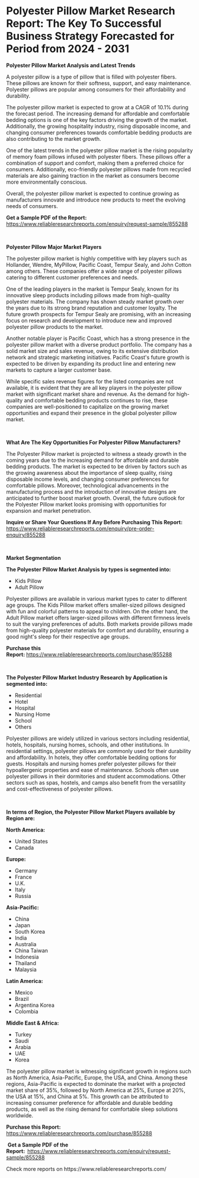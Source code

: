 <p><h1>Polyester Pillow Market Research Report: The Key To Successful Business Strategy Forecasted for Period from 2024 - 2031</h1></p><p><strong>Polyester Pillow Market Analysis and Latest Trends</strong></p>
<p><p>A polyester pillow is a type of pillow that is filled with polyester fibers. These pillows are known for their softness, support, and easy maintenance. Polyester pillows are popular among consumers for their affordability and durability.</p><p>The polyester pillow market is expected to grow at a CAGR of 10.1% during the forecast period. The increasing demand for affordable and comfortable bedding options is one of the key factors driving the growth of the market. Additionally, the growing hospitality industry, rising disposable income, and changing consumer preferences towards comfortable bedding products are also contributing to the market growth.</p><p>One of the latest trends in the polyester pillow market is the rising popularity of memory foam pillows infused with polyester fibers. These pillows offer a combination of support and comfort, making them a preferred choice for consumers. Additionally, eco-friendly polyester pillows made from recycled materials are also gaining traction in the market as consumers become more environmentally conscious.</p><p>Overall, the polyester pillow market is expected to continue growing as manufacturers innovate and introduce new products to meet the evolving needs of consumers.</p></p>
<p><strong>Get a Sample PDF of the Report:&nbsp;</strong> <a href="https://www.reliableresearchreports.com/enquiry/request-sample/855288">https://www.reliableresearchreports.com/enquiry/request-sample/855288</a></p>
<p>&nbsp;</p>
<p><strong>Polyester Pillow Major Market Players</strong></p>
<p><p>The polyester pillow market is highly competitive with key players such as Hollander, Wendre, MyPillow, Pacific Coast, Tempur Sealy, and John Cotton among others. These companies offer a wide range of polyester pillows catering to different customer preferences and needs.</p><p>One of the leading players in the market is Tempur Sealy, known for its innovative sleep products including pillows made from high-quality polyester materials. The company has shown steady market growth over the years due to its strong brand reputation and customer loyalty. The future growth prospects for Tempur Sealy are promising, with an increasing focus on research and development to introduce new and improved polyester pillow products to the market.</p><p>Another notable player is Pacific Coast, which has a strong presence in the polyester pillow market with a diverse product portfolio. The company has a solid market size and sales revenue, owing to its extensive distribution network and strategic marketing initiatives. Pacific Coast's future growth is expected to be driven by expanding its product line and entering new markets to capture a larger customer base.</p><p>While specific sales revenue figures for the listed companies are not available, it is evident that they are all key players in the polyester pillow market with significant market share and revenue. As the demand for high-quality and comfortable bedding products continues to rise, these companies are well-positioned to capitalize on the growing market opportunities and expand their presence in the global polyester pillow market.</p></p>
<p>&nbsp;</p>
<p><strong>What Are The Key Opportunities For Polyester Pillow Manufacturers?</strong></p>
<p><p>The Polyester Pillow market is projected to witness a steady growth in the coming years due to the increasing demand for affordable and durable bedding products. The market is expected to be driven by factors such as the growing awareness about the importance of sleep quality, rising disposable income levels, and changing consumer preferences for comfortable pillows. Moreover, technological advancements in the manufacturing process and the introduction of innovative designs are anticipated to further boost market growth. Overall, the future outlook for the Polyester Pillow market looks promising with opportunities for expansion and market penetration.</p></p>
<p><strong>Inquire or Share Your Questions If Any Before Purchasing This Report:</strong> <a href="https://www.reliableresearchreports.com/enquiry/pre-order-enquiry/855288">https://www.reliableresearchreports.com/enquiry/pre-order-enquiry/855288</a></p>
<p>&nbsp;</p>
<p><strong>Market Segmentation</strong></p>
<p><strong>The Polyester Pillow Market Analysis by types is segmented into:</strong></p>
<p><ul><li>Kids Pillow</li><li>Adult Pillow</li></ul></p>
<p><p>Polyester pillows are available in various market types to cater to different age groups. The Kids Pillow market offers smaller-sized pillows designed with fun and colorful patterns to appeal to children. On the other hand, the Adult Pillow market offers larger-sized pillows with different firmness levels to suit the varying preferences of adults. Both markets provide pillows made from high-quality polyester materials for comfort and durability, ensuring a good night's sleep for their respective age groups.</p></p>
<p><strong>Purchase this Report:&nbsp;</strong><a href="https://www.reliableresearchreports.com/purchase/855288">https://www.reliableresearchreports.com/purchase/855288</a></p>
<p>&nbsp;</p>
<p><strong>The Polyester Pillow Market Industry Research by Application is segmented into:</strong></p>
<p><ul><li>Residential</li><li>Hotel</li><li>Hospital</li><li>Nursing Home</li><li>School</li><li>Others</li></ul></p>
<p><p>Polyester pillows are widely utilized in various sectors including residential, hotels, hospitals, nursing homes, schools, and other institutions. In residential settings, polyester pillows are commonly used for their durability and affordability. In hotels, they offer comfortable bedding options for guests. Hospitals and nursing homes prefer polyester pillows for their hypoallergenic properties and ease of maintenance. Schools often use polyester pillows in their dormitories and student accommodations. Other sectors such as spas, hostels, and camps also benefit from the versatility and cost-effectiveness of polyester pillows.</p></p>
<p>&nbsp;</p>
<p><strong>In terms of Region, the Polyester Pillow Market Players available by Region are:</strong></p>
<p>
    <p> <strong> North America: </strong>
        <ul>
            <li>United States</li>
            <li>Canada</li>
        </ul>
        </p> 
    <p> <strong> Europe: </strong>
        <ul>
            <li>Germany</li>
            <li>France</li>
            <li>U.K.</li>
            <li>Italy</li>
            <li>Russia</li>
        </ul>
        </p> 
    <p> <strong> Asia-Pacific: </strong>
        <ul>
            <li>China</li>
            <li>Japan</li>
            <li>South Korea</li>
            <li>India</li>
            <li>Australia</li>
            <li>China Taiwan</li>
            <li>Indonesia</li>
            <li>Thailand</li>
            <li>Malaysia</li>
        </ul>
        </p> 
    <p> <strong> Latin America: </strong>
        <ul>
            <li>Mexico</li>
            <li>Brazil</li>
            <li>Argentina Korea</li>
            <li>Colombia</li>
        </ul>
        </p> 
    <p> <strong> Middle East & Africa: </strong>
        <ul>
            <li>Turkey</li>
            <li>Saudi</li>
            <li>Arabia</li>
            <li>UAE</li>
            <li>Korea</li>
        </ul>
    </p>
    </p>
<p><p>The polyester pillow market is witnessing significant growth in regions such as North America, Asia-Pacific, Europe, the USA, and China. Among these regions, Asia-Pacific is expected to dominate the market with a projected market share of 35%, followed by North America at 25%, Europe at 20%, the USA at 15%, and China at 5%. This growth can be attributed to increasing consumer preference for affordable and durable bedding products, as well as the rising demand for comfortable sleep solutions worldwide.</p></p>
<p><strong>Purchase this Report: </strong><a href="https://www.reliableresearchreports.com/purchase/855288">https://www.reliableresearchreports.com/purchase/855288</a></p>
<p>&nbsp;<strong>Get a Sample PDF of the Report:&nbsp;&nbsp;</strong><a href="https://www.reliableresearchreports.com/enquiry/request-sample/855288">https://www.reliableresearchreports.com/enquiry/request-sample/855288</a></p>
<p><strong></strong></p>
<p>Check more reports on https://www.reliableresearchreports.com/</p>